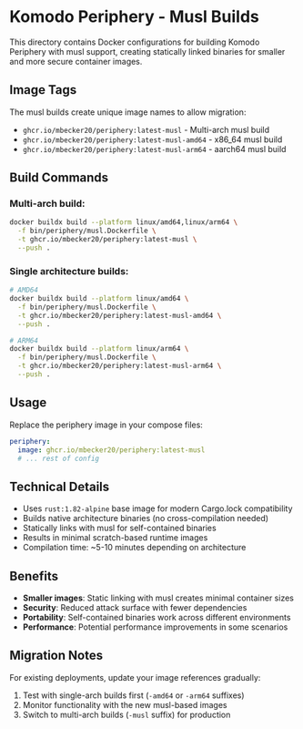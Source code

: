 # Komodo Periphery - Musl Builds

This directory contains Docker configurations for building Komodo Periphery with musl support, creating statically linked binaries for smaller and more secure container images.

## Image Tags

The musl builds create unique image names to allow migration:

- `ghcr.io/mbecker20/periphery:latest-musl` - Multi-arch musl build
- `ghcr.io/mbecker20/periphery:latest-musl-amd64` - x86_64 musl build 
- `ghcr.io/mbecker20/periphery:latest-musl-arm64` - aarch64 musl build

## Build Commands

### Multi-arch build:
```bash
docker buildx build --platform linux/amd64,linux/arm64 \
  -f bin/periphery/musl.Dockerfile \
  -t ghcr.io/mbecker20/periphery:latest-musl \
  --push .
```

### Single architecture builds:
```bash
# AMD64
docker buildx build --platform linux/amd64 \
  -f bin/periphery/musl.Dockerfile \
  -t ghcr.io/mbecker20/periphery:latest-musl-amd64 \
  --push .

# ARM64  
docker buildx build --platform linux/arm64 \
  -f bin/periphery/musl.Dockerfile \
  -t ghcr.io/mbecker20/periphery:latest-musl-arm64 \
  --push .
```

## Usage

Replace the periphery image in your compose files:

```yaml
periphery:
  image: ghcr.io/mbecker20/periphery:latest-musl
  # ... rest of config
```

## Technical Details

- Uses `rust:1.82-alpine` base image for modern Cargo.lock compatibility
- Builds native architecture binaries (no cross-compilation needed)
- Statically links with musl for self-contained binaries
- Results in minimal scratch-based runtime images
- Compilation time: ~5-10 minutes depending on architecture

## Benefits

- **Smaller images**: Static linking with musl creates minimal container sizes
- **Security**: Reduced attack surface with fewer dependencies  
- **Portability**: Self-contained binaries work across different environments
- **Performance**: Potential performance improvements in some scenarios

## Migration Notes

For existing deployments, update your image references gradually:

1. Test with single-arch builds first (`-amd64` or `-arm64` suffixes)
2. Monitor functionality with the new musl-based images
3. Switch to multi-arch builds (`-musl` suffix) for production